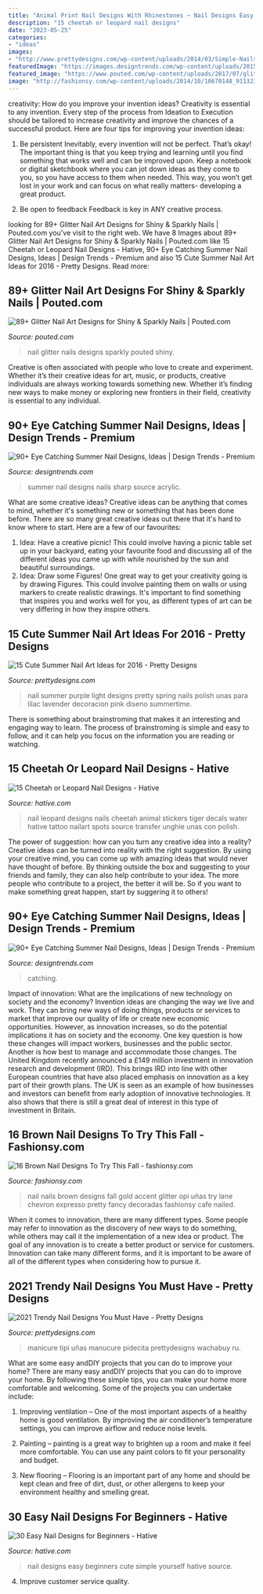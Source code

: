 ```yaml
---
title: "Animal Print Nail Designs With Rhinestones ~ Nail Designs Easy Beginners Cute Simple Yourself Hative Source"
description: "15 cheetah or leopard nail designs"
date: "2023-05-25"
categories:
- "ideas"
images:
- "http://www.prettydesigns.com/wp-content/uploads/2014/03/Simple-Nails2.jpg?is-pending-load=1"
featuredImage: "https://images.designtrends.com/wp-content/uploads/2015/10/06082102/Sharp-Long-Summer-Nails-Design.jpg"
featured_image: "https://www.pouted.com/wp-content/uploads/2017/07/glitter-nail-art-ideas-66.jpg?x85627"
image: "http://fashionsy.com/wp-content/uploads/2014/10/10670148_911323995574849_6242130098184262012_n1-630x840.jpg"
---
```



creativity: How do you improve your invention ideas?
Creativity is essential to any invention. Every step of the process from Ideation to Execution should be tailored to increase creativity and improve the chances of a successful product. Here are four tips for improving your invention ideas:
1. Be persistent
Inevitably, every invention will not be perfect. That’s okay! The important thing is that you keep trying and learning until you find something that works well and can be improved upon. Keep a notebook or digital sketchbook where you can jot down ideas as they come to you, so you have access to them when needed. This way, you won’t get lost in your work and can focus on what really matters- developing a great product.

2. Be open to feedback
Feedback is key in ANY creative process.

	

		
looking for 89+ Glitter Nail Art Designs for Shiny &amp; Sparkly Nails | Pouted.com you've visit to the right web. We have 8 Images about 89+ Glitter Nail Art Designs for Shiny &amp; Sparkly Nails | Pouted.com like 15 Cheetah or Leopard Nail Designs - Hative, 90+ Eye Catching Summer Nail Designs, Ideas | Design Trends - Premium and also 15 Cute Summer Nail Art Ideas for 2016 - Pretty Designs. Read more:
		
    
## 89+ Glitter Nail Art Designs For Shiny &amp; Sparkly Nails | Pouted.com

<img loading=lazy src="https://www.pouted.com/wp-content/uploads/2017/07/glitter-nail-art-ideas-66.jpg?x85627" onerror="this.onerror=null;this.src='https://tse2.mm.bing.net/th?id=OIP.SkaaWMj9dsaaXChSJZFm6QHaJ3&amp;pid=15.1';" alt="89+ Glitter Nail Art Designs for Shiny &amp; Sparkly Nails | Pouted.com">

_Source: pouted.com_

>nail glitter nails designs sparkly pouted shiny. 

	

Creative is often associated with people who love to create and experiment. Whether it’s their creative ideas for art, music, or products, creative individuals are always working towards something new. Whether it’s finding new ways to make money or exploring new frontiers in their field, creativity is essential to any individual.

    
## 90+ Eye Catching Summer Nail Designs, Ideas | Design Trends - Premium

<img loading=lazy src="https://images.designtrends.com/wp-content/uploads/2015/10/06082102/Sharp-Long-Summer-Nails-Design.jpg" onerror="this.onerror=null;this.src='https://tse4.mm.bing.net/th?id=OIP.mcnv7vhsD3CC6Lp3jkSRgQHaHa&amp;pid=15.1';" alt="90+ Eye Catching Summer Nail Designs, Ideas | Design Trends - Premium">

_Source: designtrends.com_

>summer nail designs nails sharp source acrylic. 

	

What are some creative ideas?
Creative ideas can be anything that comes to mind, whether it's something new or something that has been done before. There are so many great creative ideas out there that it's hard to know where to start. Here are a few of our favourites: 
1. Idea: Have a creative picnic! This could involve having a picnic table set up in your backyard, eating your favourite food and discussing all of the different ideas you came up with while nourished by the sun and beautiful surroundings. 
2. Idea: Draw some Figures! One great way to get your creativity going is by drawing Figures. This could involve painting them on walls or using markers to create realistic drawings. It's important to find something that inspires you and works well for you, as different types of art can be very differing in how they inspire others. 

    
## 15 Cute Summer Nail Art Ideas For 2016 - Pretty Designs

<img loading=lazy src="http://www.prettydesigns.com/wp-content/uploads/2015/08/Light-Purple-Summer-Nail-Design.jpg" onerror="this.onerror=null;this.src='https://tse3.mm.bing.net/th?id=OIP.8sxfPyTp73PEvab91iPT4wHaL7&amp;pid=15.1';" alt="15 Cute Summer Nail Art Ideas for 2016 - Pretty Designs">

_Source: prettydesigns.com_

>nail summer purple light designs pretty spring nails polish unas para lilac lavender decoracion pink diseno summertime. 

	

There is something about brainstroming that makes it an interesting and engaging way to learn. The process of brainstroming is simple and easy to follow, and it can help you focus on the information you are reading or watching.

    
## 15 Cheetah Or Leopard Nail Designs - Hative

<img loading=lazy src="https://hative.com/wp-content/uploads/2014/11/cheetah-nail-designs/11-cheetah-leopard-nail-designs.jpg" onerror="this.onerror=null;this.src='https://tse3.mm.bing.net/th?id=OIP.7m7s_O2WgBz_TTqT2DReVgHaLD&amp;pid=15.1';" alt="15 Cheetah or Leopard Nail Designs - Hative">

_Source: hative.com_

>nail leopard designs nails cheetah animal stickers tiger decals water hative tattoo nailart spots source transfer unghie unas con polish. 

	

The power of suggestion: how can you turn any creative idea into a reality?
Creative ideas can be turned into reality with the right suggestion. By using your creative mind, you can come up with amazing ideas that would never have thought of before. By thinking outside the box and suggesting to your friends and family, they can also help contribute to your idea. The more people who contribute to a project, the better it will be. So if you want to make something great happen, start by suggering it to others!

    
## 90+ Eye Catching Summer Nail Designs, Ideas | Design Trends - Premium

<img loading=lazy src="https://images.designtrends.com/wp-content/uploads/2015/10/06082102/Cute-Short-Summer-Nail-Design.jpg" onerror="this.onerror=null;this.src='https://tse3.mm.bing.net/th?id=OIP._qbTRIh7mPS--MUDkEkxSgHaJ4&amp;pid=15.1';" alt="90+ Eye Catching Summer Nail Designs, Ideas | Design Trends - Premium">

_Source: designtrends.com_

>catching. 

	

Impact of innovation: What are the implications of new technology on society and the economy?
Invention ideas are changing the way we live and work. They can bring new ways of doing things, products or services to market that improve our quality of life or create new economic opportunities. However, as innovation increases, so do the potential implications it has on society and the economy. One key question is how these changes will impact workers, businesses and the public sector. Another is how best to manage and accommodate those changes.
The United Kingdom recently announced a £149 million investment in innovation research and development (IRD). This brings IRD into line with other European countries that have also placed emphasis on innovation as a key part of their growth plans. The UK is seen as an example of how businesses and investors can benefit from early adoption of innovative technologies. It also shows that there is still a great deal of interest in this type of investment in Britain.

    
## 16 Brown Nail Designs To Try This Fall - Fashionsy.com

<img loading=lazy src="http://fashionsy.com/wp-content/uploads/2014/10/10670148_911323995574849_6242130098184262012_n1-630x840.jpg" onerror="this.onerror=null;this.src='https://tse2.mm.bing.net/th?id=OIP.7-Q1jYh_zogZeKV9x2LYywHaJ4&amp;pid=15.1';" alt="16 Brown Nail Designs To Try This Fall - fashionsy.com">

_Source: fashionsy.com_

>nail nails brown designs fall gold accent glitter opi uñas try lane chevron expresso pretty fancy decoradas fashionsy cafe nailed. 

	

When it comes to innovation, there are many different types. Some people may refer to innovation as the discovery of new ways to do something, while others may call it the implementation of a new idea or product. The goal of any innovation is to create a better product or service for customers. Innovation can take many different forms, and it is important to be aware of all of the different types when considering how to pursue it.

    
## 2021 Trendy Nail Designs You Must Have - Pretty Designs

<img loading=lazy src="http://www.prettydesigns.com/wp-content/uploads/2014/03/Simple-Nails2.jpg?is-pending-load=1" onerror="this.onerror=null;this.src='https://tse2.mm.bing.net/th?id=OIP.w2r_2rFTYuHm2uAWxlpeHgHaHZ&amp;pid=15.1';" alt="2021 Trendy Nail Designs You Must Have - Pretty Designs">

_Source: prettydesigns.com_

>manicure tipi uñas manucure pidecita prettydesigns wachabuy ru. 

	

What are some easy andDIY projects that you can do to improve your home?
There are many easy andDIY projects that you can do to improve your home. By following these simple tips, you can make your home more comfortable and welcoming. Some of the projects you can undertake include:
1. Improving ventilation – One of the most important aspects of a healthy home is good ventilation. By improving the air conditioner’s temperature settings, you can improve airflow and reduce noise levels.

2. Painting – painting is a great way to brighten up a room and make it feel more comfortable. You can use any paint colors to fit your personality and budget.

3. New flooring – Flooring is an important part of any home and should be kept clean and free of dirt, dust, or other allergens to keep your environment healthy and smelling great.

    
## 30 Easy Nail Designs For Beginners - Hative

<img loading=lazy src="https://hative.com/wp-content/uploads/2014/11/easy-nail-designs/23-easy-nail-designs-for-beginners.jpg" onerror="this.onerror=null;this.src='https://tse3.mm.bing.net/th?id=OIP.g48jJNphC7MbAO-7sYPUBQHaHa&amp;pid=15.1';" alt="30 Easy Nail Designs for Beginners - Hative">

_Source: hative.com_

>nail designs easy beginners cute simple yourself hative source. 

	

4. Improve customer service quality.

